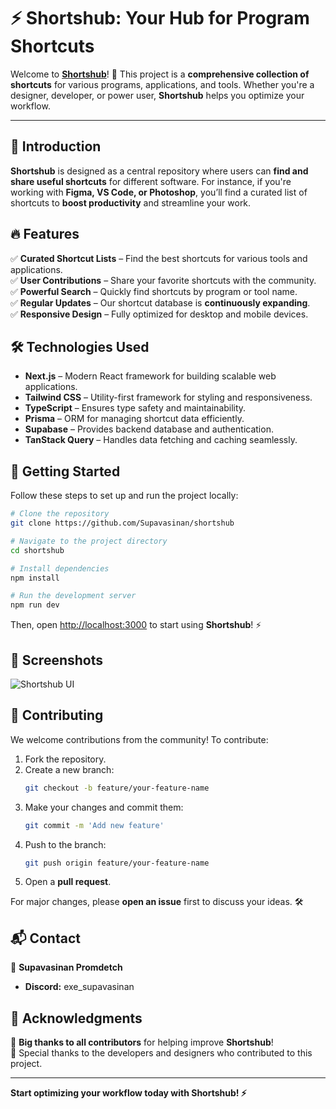 # ⚡ Shortshub: Your Hub for Program Shortcuts

Welcome to [**Shortshub**](https://shortshub.vercel.app/)! 🚀 This project is a **comprehensive collection of shortcuts** for various programs, applications, and tools. Whether you're a designer, developer, or power user, **Shortshub** helps you optimize your workflow.

---

## 📌 Introduction

**Shortshub** is designed as a central repository where users can **find and share useful shortcuts** for different software. For instance, if you're working with **Figma, VS Code, or Photoshop**, you’ll find a curated list of shortcuts to **boost productivity** and streamline your work.

## 🔥 Features

✅ **Curated Shortcut Lists** – Find the best shortcuts for various tools and applications.  
✅ **User Contributions** – Share your favorite shortcuts with the community.  
✅ **Powerful Search** – Quickly find shortcuts by program or tool name.  
✅ **Regular Updates** – Our shortcut database is **continuously expanding**.  
✅ **Responsive Design** – Fully optimized for desktop and mobile devices.  

## 🛠️ Technologies Used

- **Next.js** – Modern React framework for building scalable web applications.
- **Tailwind CSS** – Utility-first framework for styling and responsiveness.
- **TypeScript** – Ensures type safety and maintainability.
- **Prisma** – ORM for managing shortcut data efficiently.
- **Supabase** – Provides backend database and authentication.
- **TanStack Query** – Handles data fetching and caching seamlessly.

## 🚀 Getting Started

Follow these steps to set up and run the project locally:

```bash
# Clone the repository
git clone https://github.com/Supavasinan/shortshub

# Navigate to the project directory
cd shortshub

# Install dependencies
npm install

# Run the development server
npm run dev
```

Then, open [http://localhost:3000](http://localhost:3000) to start using **Shortshub**! ⚡

## 📸 Screenshots

![Shortshub UI](https://imgur.com/7aAsuoA.jpeg)

## 🎯 Contributing

We welcome contributions from the community! To contribute:

1. Fork the repository.
2. Create a new branch:
   ```bash
   git checkout -b feature/your-feature-name
   ```
3. Make your changes and commit them:
   ```bash
   git commit -m 'Add new feature'
   ```
4. Push to the branch:
   ```bash
   git push origin feature/your-feature-name
   ```
5. Open a **pull request**.

For major changes, please **open an issue** first to discuss your ideas. 🛠️

## 📬 Contact

👤 **Supavasinan Promdetch**  
- **Discord:** exe_supavasinan

## 🎉 Acknowledgments

🙏 **Big thanks to all contributors** for helping improve **Shortshub**!  
🚀 Special thanks to the developers and designers who contributed to this project.

---

**Start optimizing your workflow today with Shortshub! ⚡**
